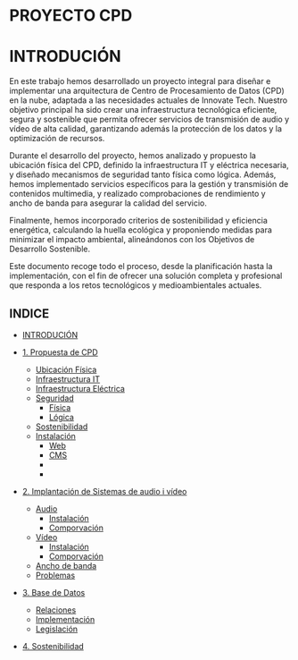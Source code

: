 # PROYECTO CPD

# INTRODUCIÓN
En este trabajo hemos desarrollado un proyecto integral para diseñar e implementar una arquitectura de Centro de Procesamiento de Datos (CPD) en la nube, adaptada a las necesidades actuales de Innovate Tech. Nuestro objetivo principal ha sido crear una infraestructura tecnológica eficiente, segura y sostenible que permita ofrecer servicios de transmisión de audio y vídeo de alta calidad, garantizando además la protección de los datos y la optimización de recursos.

Durante el desarrollo del proyecto, hemos analizado y propuesto la ubicación física del CPD, definido la infraestructura IT y eléctrica necesaria, y diseñado mecanismos de seguridad tanto física como lógica. Además, hemos implementado servicios específicos para la gestión y transmisión de contenidos multimedia, y realizado comprobaciones de rendimiento y ancho de banda para asegurar la calidad del servicio.

Finalmente, hemos incorporado criterios de sostenibilidad y eficiencia energética, calculando la huella ecológica y proponiendo medidas para minimizar el impacto ambiental, alineándonos con los Objetivos de Desarrollo Sostenible.

Este documento recoge todo el proceso, desde la planificación hasta la implementación, con el fin de ofrecer una solución completa y profesional que responda a los retos tecnológicos y medioambientales actuales.


## INDICE
- [INTRODUCIÓN](#introdución)
- [1. Propuesta de CPD](./Propuesta.md)
    - [Ubicación Física](./ubicación.md)
    - [Infraestructura IT](./infraestructura-it.md)
    - [Infraestructura Eléctrica](./infraestructura-e.md)
    - [Seguridad](./prevención.md)
        - [Física](./fisica.md)
        - [Lógica](./lógica.md)
    - [Sostenibilidad](./sos.md)
    - [Instalación](./install.md)
        - [Web](./1.md)
        - [CMS](./2.md)
        - [](./3.md)
        - [](./4.md)

- [2. Implantación de Sistemas de audio i vídeo](./cpd.md)
    - [Audio](./audio.md)
        - [Instalación](./insta.md)
        - [Comporvación](./compra.md)
    - [Vídeo](./video.md)
        - [Instalación](./insta2.md)
        - [Comporvación](./compra2.md)
    - [Ancho de banda](./banda.md)
    - [Problemas](./error.md)

- [3. Base de Datos](./base.md)
    - [Relaciones](./relacion.md)
    - [Implementación](./dades.md)
    - [Legislación](./ley.md)

- [4. Sostenibilidad](./sosteni.md)

